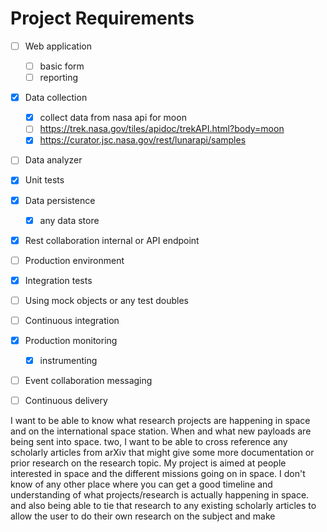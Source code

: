 # Project Requirements

- [ ] Web application
	- [ ] basic form
	- [ ] reporting
- [x] Data collection
	- [x] collect data from nasa api for moon
	- [ ] https://trek.nasa.gov/tiles/apidoc/trekAPI.html?body=moon
	- [x] https://curator.jsc.nasa.gov/rest/lunarapi/samples
- [ ] Data analyzer
- [x] Unit tests
- [x] Data persistence
	- [x] any data store
- [x] Rest collaboration internal or API endpoint
- [ ] Production environment
- [x] Integration tests
- [ ] Using mock objects or any test doubles
- [ ] Continuous integration
- [x] Production monitoring
	- [x] instrumenting
- [ ] Event collaboration messaging
- [ ] Continuous delivery


 I want to be able to know what research projects are happening in space and on the international space station. When and what new payloads are being sent into space. two, I want to be able to cross reference any scholarly articles from arXiv that might give some more documentation or prior research on the research topic. My project is aimed at people interested in space and the different missions going on in space. I don't know of any other place where you can get a good timeline and understanding of what projects/research is actually happening in space. and also being able to tie that research to any existing scholarly articles to allow the user to do their own research on the subject and make 